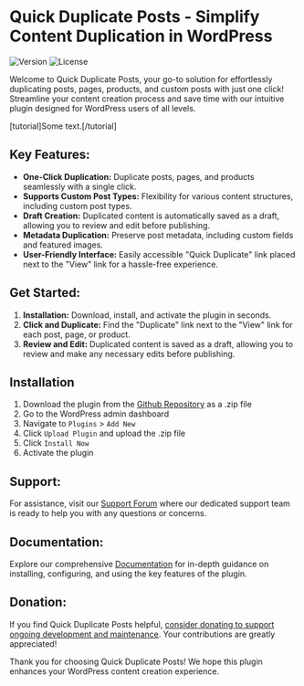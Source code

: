# Quick Duplicate Posts - Simplify Content Duplication in WordPress

![Version](https://img.shields.io/badge/version-1.0.0-blue)
![License](https://img.shields.io/badge/license-GPL--2.0%2B-green)

Welcome to Quick Duplicate Posts, your go-to solution for effortlessly duplicating posts, pages, products, and custom posts with just one click! Streamline your content creation process and save time with our intuitive plugin designed for WordPress users of all levels.

[tutorial]Some text.[/tutorial]

## Key Features:

- **One-Click Duplication:** Duplicate posts, pages, and products seamlessly with a single click.
- **Supports Custom Post Types:** Flexibility for various content structures, including custom post types.
- **Draft Creation:** Duplicated content is automatically saved as a draft, allowing you to review and edit before publishing.
- **Metadata Duplication:** Preserve post metadata, including custom fields and featured images.
- **User-Friendly Interface:** Easily accessible "Quick Duplicate" link placed next to the "View" link for a hassle-free experience.

## Get Started:

1. **Installation:** Download, install, and activate the plugin in seconds.
2. **Click and Duplicate:** Find the "Duplicate" link next to the "View" link for each post, page, or product.
3. **Review and Edit:** Duplicated content is saved as a draft, allowing you to review and make any necessary edits before publishing.

## Installation

1. Download the plugin from the [Github Repository](https://github.com/lumumbapl/Schedulify) as a .zip file
2. Go to the WordPress admin dashboard
3. Navigate to `Plugins` > `Add New`
4. Click `Upload Plugin` and upload the .zip file
5. Click `Install Now`
6. Activate the plugin

## Support:

For assistance, visit our [Support Forum](https://github.com/wpcorner/quick-duplicate-posts/issues) where our dedicated support team is ready to help you with any questions or concerns.

## Documentation:

Explore our comprehensive [Documentation](https://github.com/wpcorner/quick-duplicate-posts/wiki/Documentation) for in-depth guidance on installing, configuring, and using the key features of the plugin.

## Donation:

If you find Quick Duplicate Posts helpful, [consider donating to support ongoing development and maintenance](https://github.com/sponsors/lumumbapl). Your contributions are greatly appreciated!

Thank you for choosing Quick Duplicate Posts! We hope this plugin enhances your WordPress content creation experience.
